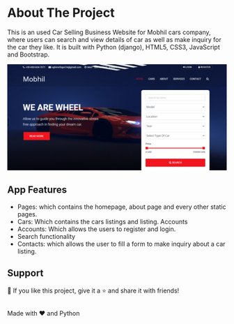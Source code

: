 
# About The Project
This is an used Car Selling Business Website for Mobhil cars company, where users can search and view details of car as well as make inquiry for the car they like. It is built with Python (django), HTML5, CSS3, JavaScript and Bootstrap.

<img src="https://github.com/fegorstar/mobhil-web/blob/master/mobhil/static/img/homepage.PNG">


## App Features
- Pages: which contains the homepage, about page and every other static pages.
- Cars: Which contains the cars listings and listing. Accounts
- Accounts: Which allows the users to register and login.
- Search functionality
- Contacts: which allows the user to fill a form to make inquiry about a car listing.

## Support
💙 If you like this project, give it a ⭐ and share it with friends!

##
Made with ❤️ and Python
